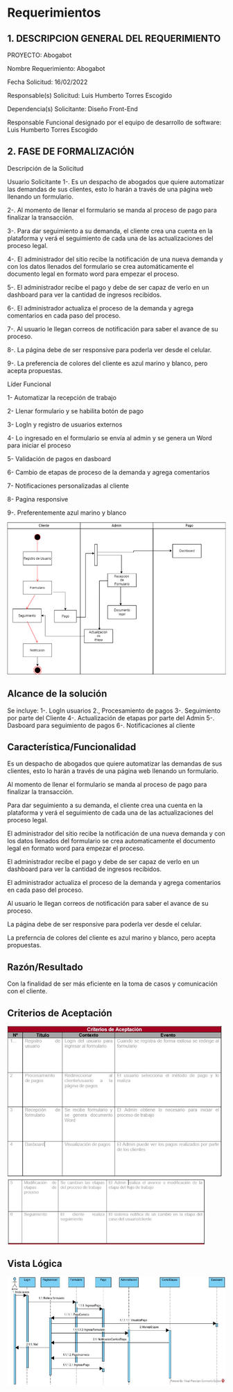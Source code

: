 # Requerimientos

## 1. DESCRIPCION GENERAL DEL REQUERIMIENTO

PROYECTO: Abogabot

Nombre Requerimiento: Abogabot

Fecha Solicitud: 16/02/2022

Responsable(s) Solicitud: Luis Humberto Torres Escogido

Dependencia(s) Solicitante: Diseño Front-End

Responsable Funcional designado por el equipo de desarrollo de software: Luis Humberto Torres Escogido

## 2. FASE DE FORMALIZACIÓN

Descripción de la Solicitud

Usuario Solicitante
1-. Es un despacho de abogados que quiere automatizar las demandas de sus clientes, esto lo harán a través de una página web llenando un formulario.

2-. Al momento de llenar el formulario se manda al proceso de pago para finalizar la transacción.

3-. Para dar seguimiento a su demanda, el cliente crea una cuenta en la plataforma y verá el seguimiento de cada una de las actualizaciones del proceso legal.

4-. El administrador del sitio recibe la notificación de una nueva demanda y con los datos llenados del formulario se crea automáticamente el documento legal en formato word para empezar el proceso.

5-. El administrador recibe el pago y debe de ser capaz de verlo en un dashboard para ver la cantidad de ingresos recibidos.

6-. El administrador actualiza el proceso de la demanda y agrega comentarios en cada paso del proceso.

7-. Al usuario le llegan correos de notificación para saber el avance de su proceso.

8-. La página debe de ser responsive para poderla ver desde el celular.

9-. La preferencia de colores del cliente es azul marino y blanco, pero acepta propuestas.

Líder Funcional

1-	Automatizar la recepción de trabajo

2-	Llenar formulario y se habilita botón de pago

3-	LogIn y registro de usuarios externos

4-	Lo ingresado en el formulario se envía al admin y se genera un Word para    iniciar el proceso

5-	Validación de pagos en dasboard

6-	Cambio de etapas de proceso de la demanda y agrega comentarios

7-	Notificaciones personalizadas al cliente

8-	Pagina responsive

9-.  Preferentemente azul marino y blanco

<img src="./img/1.png"  height="350">

## Alcance de la solución 
Se incluye:
1-. LogIn usuarios
2., Procesamiento de pagos
3-. Seguimiento por parte del Cliente
4-. Actualización de etapas por parte del Admin
5-. Dasboard para seguimiento de pagos
6-. Notificaciones al cliente

## Característica/Funcionalidad

Es un despacho de abogados que quiere automatizar las demandas de sus clientes, esto lo harán a través de una página web llenando un formulario.

Al momento de llenar el formulario se manda al proceso de pago para finalizar la transacción.

Para dar seguimiento a su demanda, el cliente crea una cuenta en la plataforma y verá el seguimiento de cada una de las actualizaciones del proceso legal.

El administrador del sitio recibe la notificación de una nueva demanda y con los datos llenados del formulario se crea automaticamente el documento legal en formato word para empezar el proceso.

El administrador recibe el pago y debe de ser capaz de verlo en un dashboard para ver la cantidad de ingresos recibidos.

El administrador actualiza el proceso de la demanda y agrega comentarios en cada paso del proceso.

Al usuario le llegan correos de notificación para saber el avance de su proceso.

La página debe de ser responsive para poderla ver desde el celular.

La preferncia de colores del cliente es azul marino y blanco, pero acepta propuestas.


## Razón/Resultado

Con la finalidad de ser más eficiente en la toma de casos y comunicación con el cliente.

## Criterios de Aceptación

<img src="./img/Criterios.JPG"  height="350">
<img src="./img/Criterios2.JPG"  height="150">

## Vista Lógica
<img src="./img/VistaLog.JPG"  height="250">

